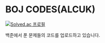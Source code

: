 # BOJ CODES(ALCUK)
[![Solved.ac
프로필](http://mazassumnida.wtf/api/v2/generate_badge?boj=simhani1)](https://solved.ac/simhani1)<br/>

백준에서 푼 문제들의 코드를 업로드하고 있습니다.
